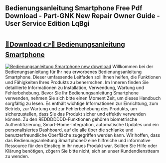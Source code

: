 ## Bedienungsanleitung Smartphone Free Pdf Download - Part-GNK New Repair Owner Guide - User Service Edition LqBgi

# <h2><a href="http://df0oaz.blite.top/?on=Bedienungsanleitung+Smartphone">🔗Download 👉🔴 Bedienungsanleitung Smartphone</a></h2>

[![Bedienungsanleitung Smartphone new download](https://i.imgur.com/lujVjoI.png)](http://df0oaz.blite.top/?on=Bedienungsanleitung+Smartphone)
Willkommen bei der Bedienungsanleitung für Ihr neu erworbenes Bedienungsanleitung Smartphone. Dieser umfassende Leitfaden soll Ihnen helfen, die Funktionen und Fähigkeiten Ihres Produkts zu beherrschen. Im Inneren finden Sie detaillierte Informationen zu Installation, Verwendung, Wartung und Fehlerbehebung. Bevor Sie Ihr Bedienungsanleitung Smartphone verwenden, nehmen Sie sich bitte einen Moment Zeit, um dieses Handbuch sorgfältig zu lesen. Es enthält wichtige Informationen zur Einrichtung, zum Betrieb, zur Wartung und zur Fehlerbehebung des Produkts, um sicherzustellen, dass Sie das Produkt sicher und effektiv verwenden können. Zu den REDDDDDDD-Funktionen gehören biometrische Authentifizierung, Smart-Home-Integration, automatische Updates und ein personalisiertes Dashboard, auf die alle über die schlanke und benutzerfreundliche Oberfläche zugegriffen werden kann. Wir hoffen, dass das Bedienungsanleitung SmartphoneD eine hilfreiche und informative Ressource für den Einstieg in Ihr neues Produkt war. Sollten Sie Hilfe oder Klärung benötigen, zögern Sie bitte nicht, sich an unser Kundendienstteam zu wenden.
